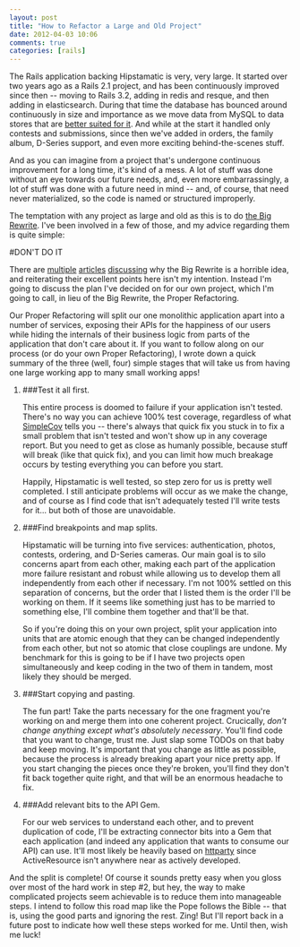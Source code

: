 ```yaml
---
layout: post
title: "How to Refactor a Large and Old Project"
date: 2012-04-03 10:06
comments: true
categories: [rails]
---
```

The Rails application backing Hipstamatic is very, very large. It started over two years ago as a Rails 2.1 project, and has been continuously improved since then -- moving to Rails 3.2, adding in redis and resque, and then adding in elasticsearch. During that time the database has bounced around continuously in size and importance as we move data from MySQL to data stores that are [better suited for it](http://joshsymonds.com/blog/2012/03/25/elasticsearch-and-percolation-in-rails/). And while at the start it handled only contests and submissions, since then we've added in orders, the family album, D-Series support, and even more exciting behind-the-scenes stuff.

And as you can imagine from a project that's undergone continuous improvement for a long time, it's kind of a mess. A lot of stuff was done without an eye towards our future needs, and, even more embarrassingly, a lot of stuff was done with a future need in mind -- and, of course, that need never materialized, so the code is named or structured improperly.

The temptation with any project as large and old as this is to do [the Big Rewrite](http://chadfowler.com/2006/12/27/the-big-rewrite). I've been involved in a few of those, and my advice regarding them is quite simple:

<!-- more -->

#DON'T DO IT

There are [multiple](http://mentalized.net/journal/2010/10/04/avoiding_the_big_rewrite/) [articles](http://www.joelonsoftware.com/articles/fog0000000069.html) [discussing](http://blog.objectmentor.com/articles/2009/01/09/the-big-redesign-in-the-sky) why the Big Rewrite is a horrible idea, and reiterating their excellent points here isn't my intention. Instead I'm going to discuss the plan I've decided on for our own project, which I'm going to call, in lieu of the Big Rewrite, the Proper Refactoring.

Our Proper Refactoring will split our one monolithic application apart into a number of services, exposing their APIs for the happiness of our users while hiding the internals of their business logic from parts of the application that don't care about it. If you want to follow along on our process (or do your own Proper Refactoring), I wrote down a quick summary of the three (well, four) simple stages that will take us from having one large working app to many small working apps!

1.  ###Test it all first.

    This entire process is doomed to failure if your application isn't tested. There's no way you can achieve 100% test coverage, regardless of what [SimpleCov](https://github.com/colszowka/simplecov) tells you -- there's always that quick fix you stuck in to fix a small problem that isn't tested and won't show up in any coverage report. But you need to get as close as humanly possible, because stuff will break (like that quick fix), and you can limit how much breakage occurs by testing everything you can before you start. 

    Happily, Hipstamatic is well tested, so step zero for us is pretty well completed. I still anticipate problems will occur as we make the change, and of course as I find code that isn't adequately tested I'll write tests for it... but both of those are unavoidable.

2.  ###Find breakpoints and map splits.

    Hipstamatic will be turning into five services: authentication, photos, contests, ordering, and D-Series cameras. Our main goal is to silo concerns apart from each other, making each part of the application more failure resistant and robust while allowing us to develop them all independently from each other if necessary. I'm not 100% settled on this separation of concerns, but the order that I listed them is the order I'll be working on them. If it seems like something just has to be married to something else, I'll combine them together and that'll be that.

    So if you're doing this on your own project, split your application into units that are atomic enough that they can be changed independently from each other, but not so atomic that close couplings are undone. My benchmark for this is going to be if I have two projects open simultaneously and keep coding in the two of them in tandem, most likely they should be merged.

3.  ###Start copying and pasting.

    The fun part! Take the parts necessary for the one fragment you're working on and merge them into one coherent project. Crucically, *don't change anything except what's absolutely necessary*. You'll find code that you want to change, trust me. Just slap some TODOs on that baby and keep moving. It's important that you change as little as possible, because the process is already breaking apart your nice pretty app. If you start changing the pieces once they're broken, you'll find they don't fit back together quite right, and that will be an enormous headache to fix.

4.  ###Add relevant bits to the API Gem.

    For our web services to understand each other, and to prevent duplication of code, I'll be extracting connector bits into a Gem that each application (and indeed any application that wants to consume our API) can use. It'll most likely be heavily based on [httparty](https://github.com/jnunemaker/httparty) since ActiveResource isn't anywhere near as actively developed.

And the split is complete! Of course it sounds pretty easy when you gloss over most of the hard work in step #2, but hey, the way to make complicated projects seem achievable is to reduce them into manageable steps. I intend to follow this road map like the Pope follows the Bible -- that is, using the good parts and ignoring the rest. Zing! But I'll report back in a future post to indicate how well these steps worked for me. Until then, wish me luck!